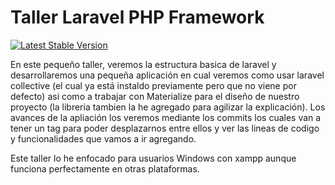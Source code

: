 # Taller Laravel PHP Framework

[![Latest Stable Version](https://poser.pugx.org/laravel/framework/v/stable.svg)](https://packagist.org/packages/laravel/framework)

En este pequeño taller, veremos la estructura basica de laravel y desarrollaremos una pequeña aplicación en cual veremos como usar laravel collective (el cual ya está instaldo previamente pero que no viene por defecto) asi como a trabajar con Materialize para el diseño de nuestro proyecto (la libreria tambien la he agregado para agilizar la explicación). Los avances de la apliación los veremos mediante los commits los cuales van a tener un tag para poder desplazarnos entre ellos y ver las lineas de codigo y funcionalidades que vamos a ir agregando.

Este taller lo he enfocado para usuarios Windows con xampp aunque funciona perfectamente en otras plataformas.
